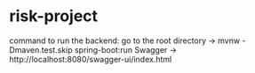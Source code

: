 # risk-project

command to run the backend:
go to the root directory -> mvnw -Dmaven.test.skip spring-boot:run
Swagger -> http://localhost:8080/swagger-ui/index.html
